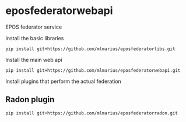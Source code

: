 # eposfederatorwebapi
EPOS federator service


Install the basic libraries
```
pip install git+https://github.com/mlmarius/eposfederatorlibs.git
```

Install the main web api
```
pip install git+https://github.com/mlmarius/eposfederatorwebapi.git
```

Install plugins that perform the actual federation

## Radon plugin
```
pip install git+https://github.com/mlmarius/eposfederatorradon.git
```
